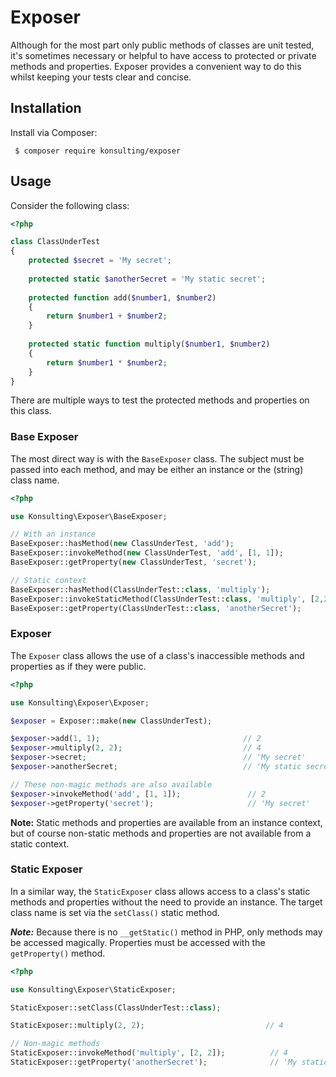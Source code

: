 # Exposer

Although for the most part only public methods of classes are unit tested, it's sometimes necessary or helpful to have access to protected or private methods and properties.
Exposer provides a convenient way to do this whilst keeping your tests clear and concise.

## Installation
Install via Composer:
```
 $ composer require konsulting/exposer
```

## Usage
Consider the following class:
```php
<?php

class ClassUnderTest
{
    protected $secret = 'My secret';
    
    protected static $anotherSecret = 'My static secret';
    
    protected function add($number1, $number2)
    {
        return $number1 + $number2;
    }
    
    protected static function multiply($number1, $number2)
    {
        return $number1 * $number2;
    }
}
```

There are multiple ways to test the protected methods and properties on this class.

### Base Exposer
The most direct way is with the `BaseExposer` class. 
The subject must be passed into each method, and may be either an instance or the (string) class name.

```php
<?php

use Konsulting\Exposer\BaseExposer;

// With an instance
BaseExposer::hasMethod(new ClassUnderTest, 'add');                          // true
BaseExposer::invokeMethod(new ClassUnderTest, 'add', [1, 1]);               // 2
BaseExposer::getProperty(new ClassUnderTest, 'secret');                     // 'My secret'

// Static context
BaseExposer::hasMethod(ClassUnderTest::class, 'multiply');                  // true
BaseExposer::invokeStaticMethod(ClassUnderTest::class, 'multiply', [2,2]);  // 4
BaseExposer::getProperty(ClassUnderTest::class, 'anotherSecret');           // 'My static secret'
```

### Exposer
The `Exposer` class allows the use of a class's inaccessible methods and properties as if they were public.

```php
<?php

use Konsulting\Exposer\Exposer;

$exposer = Exposer::make(new ClassUnderTest);

$exposer->add(1, 1);                                // 2
$exposer->multiply(2, 2);                           // 4
$exposer->secret;                                   // 'My secret'
$exposer->anotherSecret;                            // 'My static secret'

// These non-magic methods are also available
$exposer->invokeMethod('add', [1, 1]);               // 2
$exposer->getProperty('secret');                     // 'My secret'
```

**Note:** Static methods and properties are available from an instance context, but of course non-static methods and properties are not available from a static context.

### Static Exposer
In a similar way, the `StaticExposer` class allows access to a class's static methods and properties without the need to provide an instance.
The target class name is set via the `setClass()` static method.

***Note:*** Because there is no `__getStatic()` method in PHP, only methods may be accessed magically.
Properties must be accessed with the `getProperty()` method.
```php
<?php

use Konsulting\Exposer\StaticExposer;

StaticExposer::setClass(ClassUnderTest::class);

StaticExposer::multiply(2, 2);                           // 4

// Non-magic methods
StaticExposer::invokeMethod('multiply', [2, 2]);          // 4
StaticExposer::getProperty('anotherSecret');              // 'My static secret'
```
